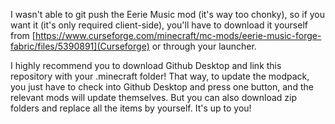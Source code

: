 I wasn't able to git push the Eerie Music mod (it's way too chonky), so if you want it (it's only required client-side), you'll have to download it yourself from [https://www.curseforge.com/minecraft/mc-mods/eerie-music-forge-fabric/files/5390891](Curseforge) or through your launcher.

I highly recommend you to download Github Desktop and link this repository with your .minecraft folder! That way, to update the modpack, you just have to check into Github Desktop and press one button, and the relevant mods will update themselves. But you can also download zip folders and replace all the items by yourself. It's up to you!
